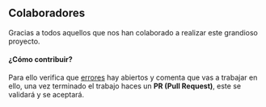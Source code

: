 ## Colaboradores
Gracias a todos aquellos que nos han colaborado a realizar este grandioso proyecto.

#### ¿Cómo contribuir?
Para ello verifica que [errores](https://github.com/CucDev/WeatherSI/issues) hay abiertos y comenta que vas a trabajar en ello, una vez terminado el trabajo haces un **PR (Pull Request)**, este se validará y se aceptará.
